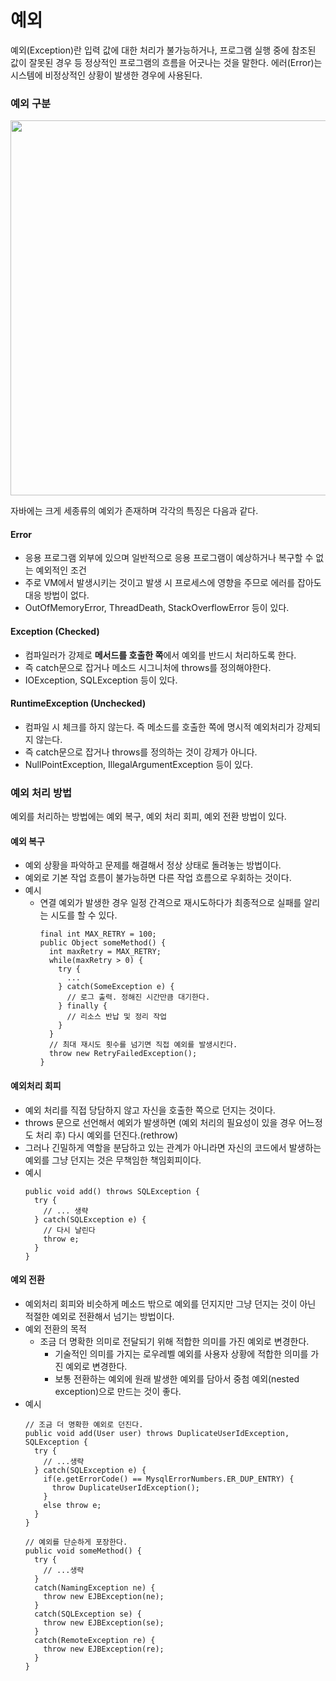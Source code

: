 # 예외

예외(Exception)란 입력 값에 대한 처리가 불가능하거나, 프로그램 실행 중에 참조된 값이 잘못된 경우 등 정상적인 프로그램의 흐름을 어긋나는 것을 말한다. 에러(Error)는 시스템에 비정상적인 상황이 발생한 경우에 사용된다.

### 예외 구분

<img src="https://www.nextree.co.kr/content/images/2021/01/Exception-Class.png" width=600>

자바에는 크게 세종류의 예외가 존재하며 각각의 특징은 다음과 같다.

#### Error

- 응용 프로그램 외부에 있으며 일반적으로 응용 프로그램이 예상하거나 복구할 수 없는 예외적인 조건
- 주로 VM에서 발생시키는 것이고 발생 시 프로세스에 영향을 주므로 에러를 잡아도 대응 방법이 없다.
- OutOfMemoryError, ThreadDeath, StackOverflowError 등이 있다.

#### Exception (Checked)

- 컴파일러가 강제로 **메서드를 호출한 쪽**에서 예외를 반드시 처리하도록 한다.
- 즉 catch문으로 잡거나 메소드 시그니처에 throws를 정의해야한다.
- IOException, SQLException 등이 있다.

#### RuntimeException (Unchecked)

- 컴파일 시 체크를 하지 않는다. 즉 메소드를 호출한 쪽에 명시적 예외처리가 강제되지 않는다.
- 즉 catch문으로 잡거나 throws를 정의하는 것이 강제가 아니다.
- NullPointException, IllegalArgumentException 등이 있다.

### 예외 처리 방법

예외를 처리하는 방법에는 예외 복구, 예외 처리 회피, 예외 전환 방법이 있다.

#### 예외 복구

- 예외 상황을 파악하고 문제를 해결해서 정상 상태로 돌려놓는 방법이다.
- 예외로 기본 작업 흐름이 불가능하면 다른 작업 흐름으로 우회하는 것이다.
- 예시
  - 연결 예외가 발생한 경우 일정 간격으로 재시도하다가 최종적으로 실패를 알리는 시도를 할 수 있다.
    ```
    final int MAX_RETRY = 100;
    public Object someMethod() {
      int maxRetry = MAX_RETRY;
      while(maxRetry > 0) {
        try {
          ...
        } catch(SomeException e) {
          // 로그 출력. 정해진 시간만큼 대기한다.
        } finally {
          // 리소스 반납 및 정리 작업
        }
      }
      // 최대 재시도 횟수를 넘기면 직접 예외를 발생시킨다.
      throw new RetryFailedException();
    }
    ```

#### 예외처리 회피

- 예외 처리를 직접 당담하지 않고 자신을 호출한 쪽으로 던지는 것이다.
- throws 문으로 선언해서 예외가 발생하면 (예외 처리의 필요성이 있을 경우 어느정도 처리 후) 다시 예외를 던진다.(rethrow)
- 그러나 긴밀하게 역할을 분담하고 있는 관계가 아니라면 자신의 코드에서 발생하는 예외를 그냥 던지는 것은 무책임한 책임회피이다.
- 예시
  ```
  public void add() throws SQLException {
    try {
      // ... 생략
    } catch(SQLException e) {
      // 다시 날린다
      throw e;
    }
  }
  ```

#### 예외 전환

- 예외처리 회피와 비슷하게 메소드 밖으로 예외를 던지지만 그냥 던지는 것이 아닌 적절한 예외로 전환해서 넘기는 방법이다.
- 예외 전환의 목적
  - 조금 더 명확한 의미로 전달되기 위해 적합한 의미를 가진 예외로 변경한다.
    - 기술적인 의미를 가지는 로우레벨 예외를 사용자 상황에 적합한 의미를 가진 예외로 변경한다.
    - 보통 전환하는 예외에 원래 발생한 예외를 담아서 중첨 예외(nested exception)으로 만드는 것이 좋다.
- 예시
  ```
  // 조금 더 명확한 예외로 던진다.
  public void add(User user) throws DuplicateUserIdException,   SQLException {
    try {
      // ...생략
    } catch(SQLException e) {
      if(e.getErrorCode() == MysqlErrorNumbers.ER_DUP_ENTRY) {
        throw DuplicateUserIdException();
      }
      else throw e;
    }
  }
  
  // 예외를 단순하게 포장한다.
  public void someMethod() {
    try {
      // ...생략
    }
    catch(NamingException ne) {
      throw new EJBException(ne);
    }
    catch(SQLException se) {
      throw new EJBException(se);
    }
    catch(RemoteException re) {
      throw new EJBException(re);
    }
  }
  ```
